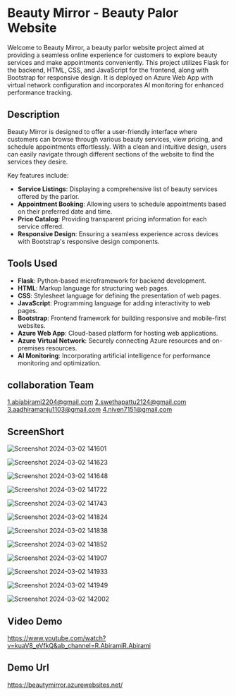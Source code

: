 # Beauty Mirror - Beauty Palor Website

Welcome to Beauty Mirror, a beauty parlor website project aimed at providing a seamless online experience for customers to explore beauty services and make appointments conveniently. This project utilizes Flask for the backend, HTML, CSS, and JavaScript for the frontend, along with Bootstrap for responsive design. It is deployed on Azure Web App with virtual network configuration and incorporates AI monitoring for enhanced performance tracking.

## Description

Beauty Mirror is designed to offer a user-friendly interface where customers can browse through various beauty services, view pricing, and schedule appointments effortlessly. With a clean and intuitive design, users can easily navigate through different sections of the website to find the services they desire.

Key features include:
- **Service Listings**: Displaying a comprehensive list of beauty services offered by the parlor.
- **Appointment Booking**: Allowing users to schedule appointments based on their preferred date and time.
- **Price Catalog**: Providing transparent pricing information for each service offered.
- **Responsive Design**: Ensuring a seamless experience across devices with Bootstrap's responsive design components.

## Tools Used

- **Flask**: Python-based microframework for backend development.
- **HTML**: Markup language for structuring web pages.
- **CSS**: Stylesheet language for defining the presentation of web pages.
- **JavaScript**: Programming language for adding interactivity to web pages.
- **Bootstrap**: Frontend framework for building responsive and mobile-first websites.
- **Azure Web App**: Cloud-based platform for hosting web applications.
- **Azure Virtual Network**: Securely connecting Azure resources and on-premises resources.
- **AI Monitoring**: Incorporating artificial intelligence for performance monitoring and optimization.



## collaboration Team

1.abiabirami2204@gmail.com
2.swethapattu2124@gmail.com
3.aadhiramanju1103@gmail.com
4.niven7151@gmail.com


## ScreenShort

![Screenshot 2024-03-02 141601](https://github.com/abiramiramalingam22/beauty_azure/assets/154214865/36f2cd72-bf20-4177-b771-d09d75447941)

![Screenshot 2024-03-02 141623](https://github.com/abiramiramalingam22/beauty_azure/assets/154214865/6419c12a-953d-4bf9-a2a6-16abe2f9e41f)

![Screenshot 2024-03-02 141648](https://github.com/abiramiramalingam22/beauty_azure/assets/154214865/0e5d9ec6-9176-4446-a51d-41662d60e09e)

![Screenshot 2024-03-02 141722](https://github.com/abiramiramalingam22/beauty_azure/assets/154214865/bfadb349-4dac-4391-9a20-b5117912de9c)

![Screenshot 2024-03-02 141743](https://github.com/abiramiramalingam22/beauty_azure/assets/154214865/d035a286-e818-4bbb-80dc-8516a59d90d6)

![Screenshot 2024-03-02 141824](https://github.com/abiramiramalingam22/beauty_azure/assets/154214865/c0f65d61-2380-4717-857b-a7e9ceb5736f)

![Screenshot 2024-03-02 141838](https://github.com/abiramiramalingam22/beauty_azure/assets/154214865/70334f40-3e4a-4395-81ae-2b7bf1f51da9)

![Screenshot 2024-03-02 141852](https://github.com/abiramiramalingam22/beauty_azure/assets/154214865/ec47f805-4170-4ff3-8865-32e919878601)

![Screenshot 2024-03-02 141907](https://github.com/abiramiramalingam22/beauty_azure/assets/154214865/616ae698-3e70-492f-903e-7ac589637316)

![Screenshot 2024-03-02 141933](https://github.com/abiramiramalingam22/beauty_azure/assets/154214865/c6e54274-a2e9-4cb9-9faa-215138c209a2)

![Screenshot 2024-03-02 141949](https://github.com/abiramiramalingam22/beauty_azure/assets/154214865/c46f94fa-bc27-411a-9588-711e5a4cb268)

![Screenshot 2024-03-02 142002](https://github.com/abiramiramalingam22/beauty_azure/assets/154214865/d2da2716-ddbf-4ec3-9024-d382e995ca2d)


## Video Demo
https://www.youtube.com/watch?v=kuaV8_eVfkQ&ab_channel=R.AbiramiR.Abirami
## Demo Url
https://beautymirror.azurewebsites.net/
